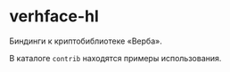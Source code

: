 verhface-hl
===========

Биндинги к криптобиблиотеке «Верба».

В каталоге `contrib` находятся примеры использования.
